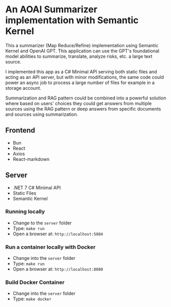 # An AOAI Summarizer implementation with Semantic Kernel

This a summarizer (Map Reduce/Refine) implementation using Semantic Kernel and OpenAI GPT. This application can use the GPT's foundational model abilities to summarize, translate, analyze risks, etc. a large text source.

I implemented this app as a C# Minimal API serving both static files and acting as an API server, but with minor modifications, the same code could power an async job to process a large number of files for example in a storage account.

Summarization and RAG pattern could be combined into a powerful solution where based on users' choices they could get answers from multiple sources using the RAG pattern or deep answers from specific documents and sources using summarization.

## Frontend

- Bun
- React
- Axios
- React-markdown

## Server

- .NET 7 C# Minimal API
- Static Files
- Semantic Kernel

### Running locally

- Change to the `server` folder
- Type: `make run`
- Open a browser at: `http://localhost:5084`

### Run a container locally with Docker

- Change into the `server` folder
- Type: `make run`
- Open a browser at: `http://localhost:8080`

### Build Docker Container

- Change into the `server` folder
- Type: `make docker`
